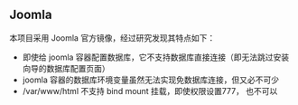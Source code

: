 ## Joomla

本项目采用 Joomla 官方镜像，经过研究发现其特点如下：

* 即使给 joomla 容器配置数据库，它不支持数据库直接连接（即无法跳过安装向导的数据库配置页面）
* joomla 容器的数据库环境变量虽然无法实现免数据库连接，但又必不可少
* /var/www/html 不支持 bind mount 挂载，即使权限设置777， 也不可以
